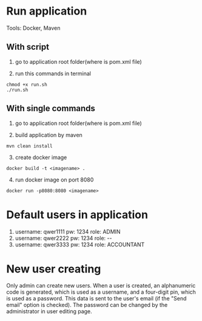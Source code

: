 # Run application
Tools: Docker, Maven
## With script
1) go to application root folder(where is pom.xml file)

2) run this commands in terminal
```
chmod +x run.sh
./run.sh
```

## With single commands
1) go to application root folder(where is pom.xml file)

2) build application by maven
```
mvn clean install
```
3) create docker image
```
docker build -t <imagename> .
```

4) run docker image on port 8080
```
docker run -p8080:8080 <imagename>
```
# Default users in application

1) username: qwer1111 pw: 1234 role: ADMIN 
2) username: qwer2222 pw: 1234 role: --
3) username: qwer3333 pw: 1234 role: ACCOUNTANT


# New user creating
 
Only admin can create new users. When a user is created, an alphanumeric code is generated, which is used as a username,
and a four-digit pin, which is used as a password. This data is sent to the user's email (if the "Send email" option is checked).
The password can be changed by the administrator in user editing page.

